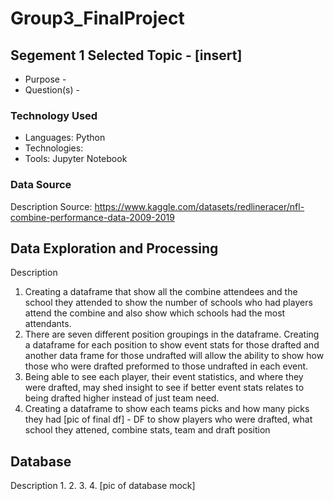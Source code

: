 # Group3_FinalProject

## Segement 1 Selected Topic - [insert]

* Purpose - 
* Question(s) - 

### Technology Used
* Languages: Python
* Technologies: 
* Tools: Jupyter Notebook

### Data Source
Description
Source: https://www.kaggle.com/datasets/redlineracer/nfl-combine-performance-data-2009-2019

## Data Exploration and Processing
Description
1. Creating a dataframe that show all the combine attendees and the school they attended to show the number of schools who had players attend the combine and also show which schools had the most attendants.
2. There are seven different position groupings in the dataframe. Creating a dataframe for each position to show event stats for those drafted and another data frame for those undrafted will allow the ability to show how those who were drafted preformed to those undrafted in each event.
3. Being able to see each player, their event statistics, and where they were drafted, may shed insight to see if better event stats relates to being drafted higher instead of just team need. 
4. Creating a dataframe to show each teams picks and how many picks they had
[pic of final df] - DF to show players who were drafted, what school they attened, combine stats, team and draft position


## Database
Description
1.
2.
3.
4.
[pic of database mock]





